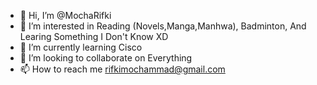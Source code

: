 - 👋 Hi, I’m @MochaRifki
- 👀 I’m interested in Reading (Novels,Manga,Manhwa), Badminton, And Learing Something I Don't Know XD
- 🌱 I’m currently learning Cisco
- 💞️ I’m looking to collaborate on Everything
- 📫 How to reach me rifkimochammad@gmail.com

<!---
MochaRifki/MochaRifki is a ✨ special ✨ repository because its `README.md` (this file) appears on your GitHub profile.
You can click the Preview link to take a look at your changes.
--->
